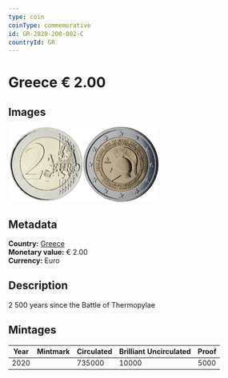 ```yaml
---
type: coin
coinType: commemorative
id: GR-2020-200-002-C
countryId: GR
---
```


# Greece € 2.00

## Images

<img src="../../Images/common-2007-200.webp" height="150" alt="Front image"><img src="Images/GR-2020-200-002.webp" height="150" alt="Back image">

## Metadata

**Country:** [Greece](../../Countries/Greece/index.md)\
**Monetary value:** € 2.00\
**Currency:** Euro

## Description

2 500 years since the Battle of Thermopylae

## Mintages

| Year | Mintmark | Circulated | Brilliant Uncirculated | Proof |
| ---- | -------- | ---------- | ---------------------- | ----- |
| 2020 |          | 735000     | 10000                  | 5000  |
